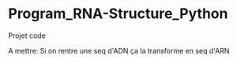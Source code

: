 # Program_RNA-Structure_Python
Projet code 

A mettre:
Si on rentre une seq d'ADN ça la transforme en seq d'ARN
